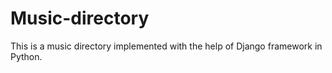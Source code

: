 # Music-directory
This is a music directory implemented with the help of Django framework in Python.

